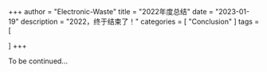 +++
author = "Electronic-Waste"
title = "2022年度总结"
date = "2023-01-19"
description = "2022，终于结束了！"
categories = [
    "Conclusion"
]
tags = [
   
]
+++

To be continued...